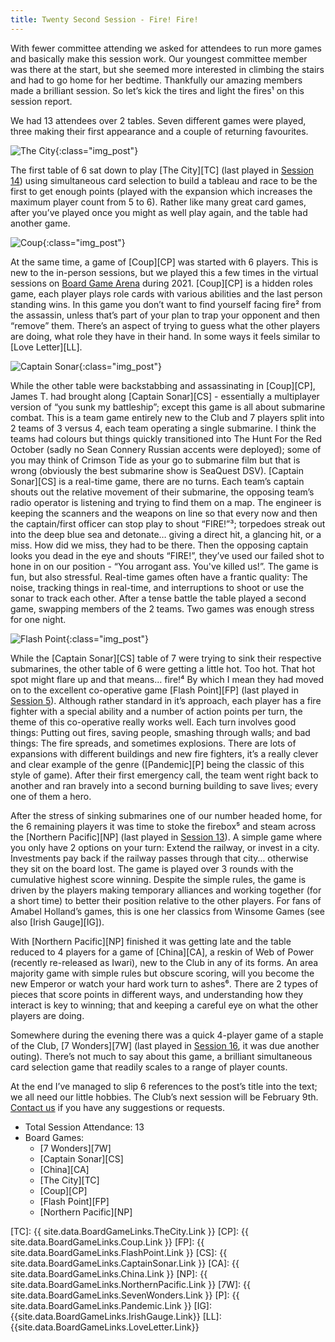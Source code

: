 ```yaml
---
title: Twenty Second Session - Fire! Fire!
---
```


With fewer committee attending we asked for attendees to run more games and basically make this session work.
Our youngest committee member was there at the start, but she seemed more interested in climbing the stairs and had to go home for her bedtime.
Thankfully our amazing members made a brilliant session.
So let’s kick the tires and light the fires¹ on this session report.

We had 13 attendees over 2 tables.
Seven different games were played, three making their first appearance and a couple of returning favourites.

![The City](/images/posts/2022_01_26/TheCity01.jpg "The City"){:class="img_post"}

The first table of 6 sat down to play [The City][TC] (last played in [Session 14][14]) using simultaneous card selection to build a tableau and race to be the first to get enough points (played with the expansion which increases the maximum player count from 5 to 6).
Rather like many great card games, after you’ve played once you might as well play again, and the table had another game.

![Coup](/images/posts/2022_01_26/Coup01.jpg "Coup"){:class="img_post"}

At the same time, a game of [Coup][CP] was started with 6 players.
This is new to the in-person sessions, but we played this a few times in the virtual sessions on [Board Game Arena][BGA] during 2021.
[Coup][CP] is a hidden roles game, each player plays role cards with various abilities and the last person standing wins.
In this game you don’t want to find yourself facing fire² from the assassin, unless that’s part of your plan to trap your opponent and then “remove” them.
There’s an aspect of trying to guess what the other players are doing, what role they have in their hand.
In some ways it feels similar to [Love Letter][LL].

![Captain Sonar](/images/posts/2022_01_26/CaptainSonar01.jpg "Captain Sonar"){:class="img_post"}

While the other table were backstabbing and assassinating in [Coup][CP], James T. had brought along [Captain Sonar][CS] - essentially a multiplayer version of “you sunk my battleship”; except this game is all about submarine combat.
This is a team game entirely new to the Club and 7 players split into 2 teams of 3 versus 4, each team operating a single submarine.
I think the teams had colours but things quickly transitioned into The Hunt For the Red October (sadly no Sean Connery Russian accents were deployed); some of you may think of Crimson Tide as your go to submarine film but that is wrong (obviously the best submarine show is SeaQuest DSV).
[Captain Sonar][CS] is a real-time game, there are no turns.
Each team’s captain shouts out the relative movement of their submarine, the opposing team’s radio operator is listening and trying to find them on a map.
The engineer is keeping the scanners and the weapons on line so that every now and then the captain/first officer can stop play to shout “FIRE!”³; torpedoes streak out into the deep blue sea and detonate… giving a direct hit, a glancing hit, or a miss.
How did we miss, they had to be there.
Then the opposing captain looks you dead in the eye and shouts “FIRE!”, they’ve used our failed shot to hone in on our position - “You arrogant ass. You've killed us!”.
The game is fun, but also stressful.
Real-time games often have a frantic quality: The noise, tracking things in real-time, and interruptions to shoot or use the sonar to track each other.
After a tense battle the table played a second game, swapping members of the 2 teams.
Two games was enough stress for one night.

![Flash Point](/images/posts/2022_01_26/FlashPoint01.jpg "Flash Point"){:class="img_post"}

While the [Captain Sonar][CS] table of 7 were trying to sink their respective submarines, the other table of 6 were getting a little hot.
Too hot.
That hot spot might flare up and that means… fire!⁴
By which I mean they had moved on to the excellent co-operative game [Flash Point][FP] (last played in [Session 5][5]).
Although rather standard in it’s approach, each player has a fire fighter with a special ability and a number of action points per turn, the theme of this co-operative really works well.
Each turn involves good things: Putting out fires, saving people, smashing through walls; and bad things: The fire spreads, and sometimes explosions.
There are lots of expansions with different buildings and new fire fighters, it’s a really clever and clear example of the genre ([Pandemic][P] being the classic of this style of game).
After their first emergency call, the team went right back to another and ran bravely into a second burning building to save lives; every one of them a hero.

After the stress of sinking submarines one of our number headed home, for the 6 remaining players it was time to stoke the firebox⁵ and steam across the [Northern Pacific][NP] (last played in [Session 13][13]).
A simple game where you only have 2 options on your turn: Extend the railway, or invest in a city.
Investments pay back if the railway passes through that city… otherwise they sit on the board lost.
The game is played over 3 rounds with the cumulative highest score winning.
Despite the simple rules, the game is driven by the players making temporary alliances and working together (for a short time) to better their position relative to the other players.
For fans of Amabel Holland’s games, this is one her classics from Winsome Games (see also [Irish Gauge][IG]).

With [Northern Pacific][NP] finished it was getting late and the table reduced to 4 players for a game of [China][CA], a reskin of Web of Power (recently re-released as Iwari), new to the Club in any of its forms.
An area majority game with simple rules but obscure scoring, will you become the new Emperor or watch your hard work turn to ashes⁶.
There are 2 types of pieces that score points in different ways, and understanding how they interact is key to winning; that and keeping a careful eye on what the other players are doing.

Somewhere during the evening there was a quick 4-player game of a staple of the Club, [7 Wonders][7W] (last played in [Session 16][16], it was due another outing).
There’s not much to say about this game, a brilliant simultaneous card selection game that readily scales to a range of player counts.

At the end I’ve managed to slip 6 references to the post’s title into the text; we all need our little hobbies.
The Club’s next session will be February 9th.
[Contact us][Contact] if you have any suggestions or requests.


* Total Session Attendance: 13
* Board Games:
	* [7 Wonders][7W]
	* [Captain Sonar][CS]
	* [China][CA]
	* [The City][TC]
	* [Coup][CP]
	* [Flash Point][FP]
	* [Northern Pacific][NP]

[TC]: {{ site.data.BoardGameLinks.TheCity.Link }}
[CP]: {{ site.data.BoardGameLinks.Coup.Link }}
[FP]: {{ site.data.BoardGameLinks.FlashPoint.Link }}
[CS]: {{ site.data.BoardGameLinks.CaptainSonar.Link }}
[CA]: {{ site.data.BoardGameLinks.China.Link }}
[NP]: {{ site.data.BoardGameLinks.NorthernPacific.Link }}
[7W]: {{ site.data.BoardGameLinks.SevenWonders.Link }}
[P]: {{ site.data.BoardGameLinks.Pandemic.Link }}
[IG]: {{site.data.BoardGameLinks.IrishGauge.Link}}
[LL]: {{site.data.BoardGameLinks.LoveLetter.Link}}

[5]: /2019/11/06/fifth-session.html
[13]: /2021/08/25/thirteenth-session.html
[14]: /2021/09/08/fourteenth-session.html
[16]: /2021/10/06/sixteenth-session.html

[BGA]: https://boardgamearena.com
[Contact]: /Contact.html
